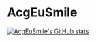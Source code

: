 # AcgEuSmile

[![AcgEuSmile's GitHub stats](https://github-readme-stats.vercel.app/api?username=AcgEuSmile)](https://github.com/anuraghazra/github-readme-stats)

